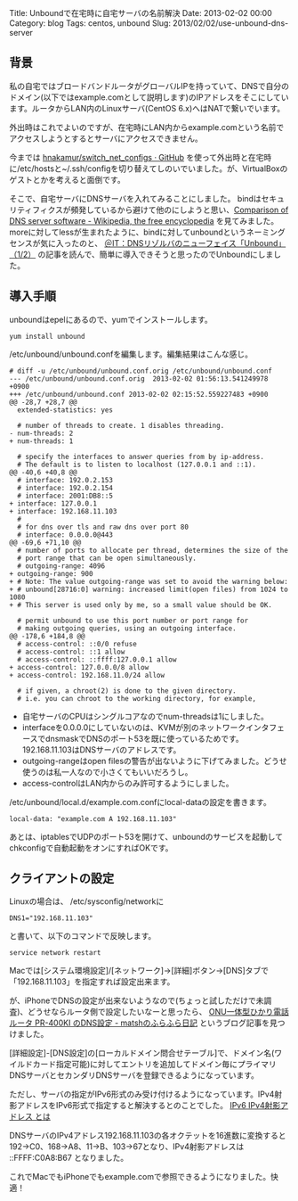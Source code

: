 Title: Unboundで在宅時に自宅サーバの名前解決
Date: 2013-02-02 00:00
Category: blog
Tags: centos, unbound
Slug: 2013/02/02/use-unbound-dns-server


## 背景
私の自宅ではブロードバンドルータがグローバルIPを持っていて、DNSで自分のドメイン(以下ではexample.comとして説明します)のIPアドレスをそこにしています。ルータからLAN内のLinuxサーバ(CentOS 6.x)へはNATで繋いでいます。

外出時はこれでよいのですが、在宅時にLAN内からexample.comという名前でアクセスしようとするとサーバにアクセスできません。

今までは [hnakamur/switch_net_configs · GitHub](https://github.com/hnakamur/switch_net_configs) を使って外出時と在宅時に/etc/hostsと~/.ssh/configを切り替えてしのいでいました。が、VirtualBoxのゲストとかを考えると面倒です。

そこで、自宅サーバにDNSサーバを入れてみることにしました。
bindはセキュリティフィクスが頻発しているから避けて他のにしようと思い、[Comparison of DNS server software - Wikipedia, the free encyclopedia](http://en.wikipedia.org/wiki/Comparison_of_DNS_server_software) を見てみました。
moreに対してlessが生まれたように、bindに対してunboundというネーミングセンスが気に入ったのと、 [＠IT：DNSリゾルバのニューフェイス「Unbound」（1/2）](http://www.atmarkit.co.jp/flinux/special/unbound/unbounda.html) の記事を読んで、簡単に導入できそうと思ったのでUnboundにしました。

## 導入手順

unboundはepelにあるので、yumでインストールします。

```
yum install unbound
```

/etc/unbound/unbound.confを編集します。編集結果はこんな感じ。
```
# diff -u /etc/unbound/unbound.conf.orig /etc/unbound/unbound.conf
--- /etc/unbound/unbound.conf.orig  2013-02-02 01:56:13.541249978 +0900
+++ /etc/unbound/unbound.conf 2013-02-02 02:15:52.559227483 +0900
@@ -28,7 +28,7 @@
  extended-statistics: yes
 
  # number of threads to create. 1 disables threading.
- num-threads: 2
+ num-threads: 1
 
  # specify the interfaces to answer queries from by ip-address.
  # The default is to listen to localhost (127.0.0.1 and ::1).
@@ -40,6 +40,8 @@
  # interface: 192.0.2.153
  # interface: 192.0.2.154
  # interface: 2001:DB8::5
+ interface: 127.0.0.1
+ interface: 192.168.11.103
  #
  # for dns over tls and raw dns over port 80
  # interface: 0.0.0.0@443
@@ -69,6 +71,10 @@
  # number of ports to allocate per thread, determines the size of the
  # port range that can be open simultaneously.
  # outgoing-range: 4096
+ outgoing-range: 900
+ # Note: The value outgoing-range was set to avoid the warning below:
+ # unbound[28716:0] warning: increased limit(open files) from 1024 to 1080
+ # This server is used only by me, so a small value should be OK.
 
  # permit unbound to use this port number or port range for
  # making outgoing queries, using an outgoing interface.
@@ -178,6 +184,8 @@
  # access-control: ::0/0 refuse
  # access-control: ::1 allow
  # access-control: ::ffff:127.0.0.1 allow
+ access-control: 127.0.0.0/8 allow
+ access-control: 192.168.11.0/24 allow
 
  # if given, a chroot(2) is done to the given directory.
  # i.e. you can chroot to the working directory, for example,
```

* 自宅サーバのCPUはシングルコアなのでnum-threadsは1にしました。
* interfaceを0.0.0.0にしていないのは、KVMが別のネットワークインタフェースでdnsmaskでDNSのポート53を既に使っているためです。192.168.11.103はDNSサーバのアドレスです。
* outgoing-rangeはopen filesの警告が出ないように下げてみました。どうせ使うのは私一人なので小さくてもいいだろうし。
* access-controlはLAN内からのみ許可するようにしました。

/etc/unbound/local.d/example.com.confにlocal-dataの設定を書きます。
```
local-data: "example.com A 192.168.11.103"
```

あとは、iptablesでUDPのポート53を開けて、unboundのサービスを起動してchkconfigで自動起動をオンにすればOKです。

## クライアントの設定

Linuxの場合は、
/etc/sysconfig/networkに
```
DNS1="192.168.11.103"
```
と書いて、以下のコマンドで反映します。

```
service network restart
```

Macでは[システム環境設定]/[ネットワーク]→[詳細]ボタン→[DNS]タブで「192.168.11.103」を指定すれば設定出来ます。

が、iPhoneでDNSの設定が出来ないようなので(ちょっと試しただけで未調査)、どうせならルータ側で設定したいなーと思ったら、
[ONU一体型ひかり電話ルータ PR-400KI のDNS設定 - matshのふらふら日記](http://matsh.jp/d/0365)
というブログ記事を見つけました。

[詳細設定]-[DNS設定]の[ローカルドメイン問合せテーブル]で、ドメイン名(ワイルドカード指定可能)に対してエントリを追加してドメイン毎にプライマリDNSサーバとセカンダリDNSサーバを登録できるようになっています。

ただし、サーバの指定がIPv6形式のみ受け付けるようになっています。IPv4射影アドレスをIPv6形式で指定すると解決するとのことでした。
[IPv6 IPv4射影アドレス とは](http://kaworu.jpn.org/kaworu/2010-08-16-1.php)

DNSサーバのIPv4アドレス192.168.11.103の各オクテットを16進数に変換すると
192→C0、168→A8、11→B、103→67となり、IPv4射影アドレスは
::FFFF:C0A8:B67
となりました。

これでMacでもiPhoneでもexample.comで参照できるようになりました。快適！
